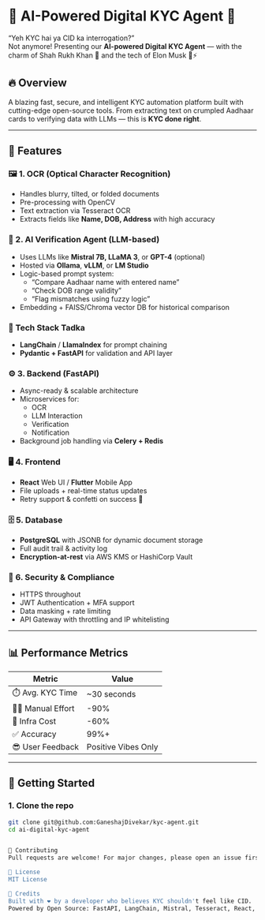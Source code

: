 # 🤖 AI-Powered Digital KYC Agent 🚀

“Yeh KYC hai ya CID ka interrogation?”  
Not anymore! Presenting our **AI-powered Digital KYC Agent** — with the charm of Shah Rukh Khan 💫 and the tech of Elon Musk 🧠⚡

## 🔥 Overview

A blazing fast, secure, and intelligent KYC automation platform built with cutting-edge open-source tools. From extracting text on crumpled Aadhaar cards to verifying data with LLMs — this is **KYC done right**.

---

## 🎯 Features

### 🖼️ 1. OCR (Optical Character Recognition)
- Handles blurry, tilted, or folded documents
- Pre-processing with OpenCV
- Text extraction via Tesseract OCR
- Extracts fields like **Name, DOB, Address** with high accuracy

### 🤖 2. AI Verification Agent (LLM-based)
- Uses LLMs like **Mistral 7B, LLaMA 3**, or **GPT-4** (optional)
- Hosted via **Ollama**, **vLLM**, or **LM Studio**
- Logic-based prompt system:
  - “Compare Aadhaar name with entered name”
  - “Check DOB range validity”
  - “Flag mismatches using fuzzy logic”
- Embedding + FAISS/Chroma vector DB for historical comparison

### 🧠 Tech Stack Tadka
- **LangChain** / **LlamaIndex** for prompt chaining
- **Pydantic + FastAPI** for validation and API layer

### ⚙️ 3. Backend (FastAPI)
- Async-ready & scalable architecture
- Microservices for:
  - OCR
  - LLM Interaction
  - Verification
  - Notification
- Background job handling via **Celery + Redis**

### 🖥️ 4. Frontend
- **React** Web UI / **Flutter** Mobile App
- File uploads + real-time status updates
- Retry support & confetti on success 🎉

### 🗄️ 5. Database
- **PostgreSQL** with JSONB for dynamic document storage
- Full audit trail & activity log
- **Encryption-at-rest** via AWS KMS or HashiCorp Vault

### 🔐 6. Security & Compliance
- HTTPS throughout
- JWT Authentication + MFA support
- Data masking + rate limiting
- API Gateway with throttling and IP whitelisting

---

## 📊 Performance Metrics

| Metric             | Value       |
|--------------------|-------------|
| ⏱️ Avg. KYC Time   | ~30 seconds |
| 👨‍💻 Manual Effort | -90%        |
| 💸 Infra Cost      | -60%        |
| ✅ Accuracy        | 99%+        |
| 😎 User Feedback   | Positive Vibes Only |

---

## 🚀 Getting Started

### 1. Clone the repo
```bash
git clone git@github.com:GaneshajDivekar/kyc-agent.git
cd ai-digital-kyc-agent


🤝 Contributing
Pull requests are welcome! For major changes, please open an issue first to discuss what you'd like to change.

📜 License
MIT License

🙌 Credits
Built with ❤️ by a developer who believes KYC shouldn't feel like CID.
Powered by Open Source: FastAPI, LangChain, Mistral, Tesseract, React, Flutter, PostgreSQL.


